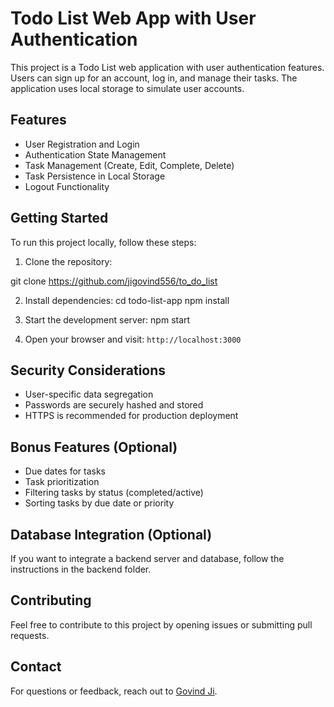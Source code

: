 # Todo List Web App with User Authentication

This project is a Todo List web application with user authentication features. Users can sign up for an account, log in, and manage their tasks. The application uses local storage to simulate user accounts.

## Features

- User Registration and Login
- Authentication State Management
- Task Management (Create, Edit, Complete, Delete)
- Task Persistence in Local Storage
- Logout Functionality

## Getting Started

To run this project locally, follow these steps:

1. Clone the repository:

git clone https://github.com/jigovind556/to_do_list


2. Install dependencies:
cd todo-list-app
npm install


3. Start the development server:
npm start


4. Open your browser and visit: `http://localhost:3000`

## Security Considerations

- User-specific data segregation
- Passwords are securely hashed and stored
- HTTPS is recommended for production deployment

## Bonus Features (Optional)

- Due dates for tasks
- Task prioritization
- Filtering tasks by status (completed/active)
- Sorting tasks by due date or priority

## Database Integration (Optional)

If you want to integrate a backend server and database, follow the instructions in the backend folder.

## Contributing

Feel free to contribute to this project by opening issues or submitting pull requests.



## Contact

For questions or feedback, reach out to [Govind Ji](https://github.com/jigovind556).

